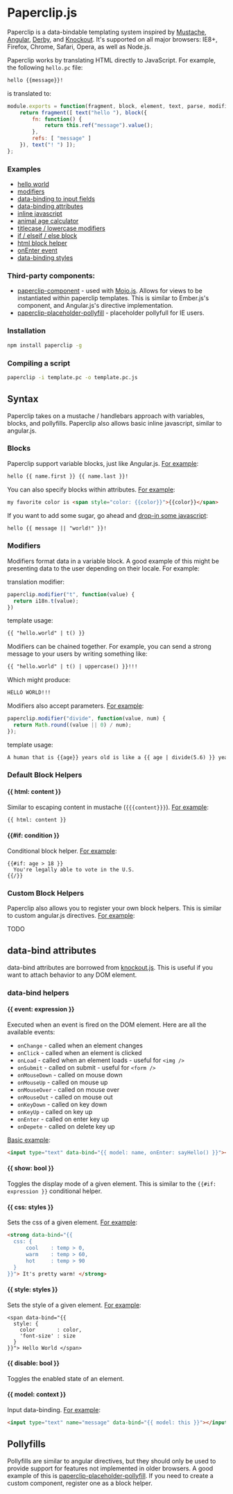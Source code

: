 # Paperclip.js

Paperclip is a data-bindable templating system inspired by [Mustache](https://github.com/janl/mustache.js/), [Angular](http://angularjs.org/), [Derby](http://derbyjs.com/), and [Knockout](http://knockoutjs.com/). It's supported on all major browsers: IE8+, Firefox, Chrome, Safari, Opera, as well as Node.js.


Paperclip works by translating HTML directly to JavaScript. For example, the following `hello.pc` file:


```html
hello {{message}}!
```

is translated to:

```javascript
module.exports = function(fragment, block, element, text, parse, modifiers) {
    return fragment([ text("hello "), block({
        fn: function() {
            return this.ref("message").value();
        },
        refs: [ "message" ]
    }), text("! ") ]);
};
```

### Examples

- [hello world](http://jsfiddle.net/JTxdM/30/)
- [modifiers](http://jsfiddle.net/JTxdM/31/)
- [data-binding to input fields](http://jsfiddle.net/JTxdM/32/)
- [data-binding attributes](http://jsfiddle.net/JTxdM/29/)
- [inline javascript](http://jsfiddle.net/JTxdM/28/)
- [animal age calculator](http://jsfiddle.net/JTxdM/27/)
- [titlecase / lowercase modifiers](http://jsfiddle.net/JTxdM/34/)
- [if / elseif / else block](http://jsfiddle.net/JTxdM/25/)
- [html block helper](http://jsfiddle.net/JTxdM/26/)
- [onEnter event](http://jsfiddle.net/JTxdM/35/)
- [data-binding styles](http://jsfiddle.net/JTxdM/22/)

### Third-party components:

- [paperclip-component](https://github.com/classdojo/paperclip-component) - used with [Mojo.js](https://github.com/classdojo/mojo.js). Allows for views to be instantiated within paperclip templates. This is similar to Ember.js's component, and Angular.js's directive implementation. 
- [paperclip-placeholder-pollyfill](https://github.com/classdojo/paperclip-placeholder-pollyfill) - placeholder pollyfull for IE users.

### Installation

```bash
npm install paperclip -g
```

### Compiling a script

```bash
paperclip -i template.pc -o template.pc.js
```

## Syntax

Paperclip takes on a mustache / handlebars approach with variables, blocks, and pollyfills. Paperclip also allows basic inline javascript, similar to angular.js.

### Blocks

Paperclip support variable blocks, just like Angular.js. [For example](http://jsfiddle.net/JTxdM/24/):

```html
hello {{ name.first }} {{ name.last }}!
```

You can also specify blocks within attributes. [For example](http://jsfiddle.net/JTxdM/29/):

```html
my favorite color is <span style="color: {{color}}">{{color}}</span>
```


If you want to add some sugar, go ahead and [drop-in some javascript](http://jsfiddle.net/JTxdM/28/):

```html
hello {{ message || "world!" }}!
```

### Modifiers

Modifiers format data in a variable block. A good example of this might be presenting data to the user depending on their locale. For example:

translation modifier:

```javascript
paperclip.modifier("t", function(value) {
  return i18n.t(value);
})
```

template usage:

```html
{{ "hello.world" | t() }}
```

Modifiers can be chained together. For example, you can send a strong message to your users by writing something like:

```html
{{ "hello.world" | t() | uppercase() }}!!!
```

Which might produce:

```bash
HELLO WORLD!!!
```

Modifiers also accept parameters. [For example](http://jsfiddle.net/JTxdM/27/):

```javascript
paperclip.modifier("divide", function(value, num) {
  return Math.round((value || 0) / num);
});
```

template usage:

```html
A human that is {{age}} years old is like a {{ age | divide(5.6) }} year old dog!
```


### Default Block Helpers

#### {{ html: content }}

Similar to escaping content in mustache (`{{{content}}}`). [For example](http://jsfiddle.net/JTxdM/26/):

```html
{{ html: content }}
```



#### {{#if: condition }}

Conditional block helper. [For example](http://jsfiddle.net/JTxdM/25/):

```
{{#if: age > 18 }}
  You're legally able to vote in the U.S.
{{/}}
```


### Custom Block Helpers

Paperclip also allows you to register your own block helpers. This is similar to custom angular.js directives. [For example]():

TODO

## data-bind attributes

data-bind attributes are borrowed from [knockout.js](http://knockoutjs.com/). This is useful if you want to attach behavior to any DOM element. 

### data-bind helpers

#### {{ event: expression }}

Executed when an event is fired on the DOM element. Here are all the available events:

- `onChange` - called when an element changes
- `onClick` - called when an element is clicked
- `onLoad` - called when an element loads - useful for `<img />`
- `onSubmit` - called on submit - useful for `<form />`
- `onMouseDown` - called on mouse down
- `onMouseUp` - called on mouse up
- `onMouseOver` - called on mouse over
- `onMouseOut` - called on mouse out
- `onKeyDown` - called on key down
- `onKeyUp` - called on key up
- `onEnter` - called on enter key up
- `onDepete` - called on delete key up

[Basic example](http://jsfiddle.net/JTxdM/35/):

```html
<input type="text" data-bind="{{ model: name, onEnter: sayHello() }}"></input>
```


#### {{ show: bool }}

Toggles the display mode of a given element. This is similar to the `{{#if: expression }}` conditional helper.


#### {{ css: styles }}

Sets the css of a given element. [For example](http://jsfiddle.net/JTxdM/21/):

```html
<strong data-bind="{{ 
  css: {
      cool    : temp > 0,
      warm    : temp > 60,
      hot     : temp > 90
  } 
}}"> It's pretty warm! </strong>
```

#### {{ style: styles }}

Sets the style of a given element. [For example](http://jsfiddle.net/JTxdM/22/): 

```
<span data-bind="{{ 
  style: {
    color       : color,
    'font-size' : size
  } 
}}"> Hello World </span>
```

#### {{ disable: bool }}

Toggles the enabled state of an element.


#### {{ model: context }}

Input data-binding. [For example](http://jsfiddle.net/JTxdM/23/):

```html
<input type="text" name="message" data-bind="{{ model: this }}"></input> {{ message }}
```


## Pollyfills

Pollyfills are similar to angular directives, but they should only be used to provide support for features not implemented in older browsers. A good example of this is [paperclip-placeholder-pollyfill](https://github.com/classdojo/paperclip-placeholder-pollyfill). If you need to create a custom component, register one as a block helper.


